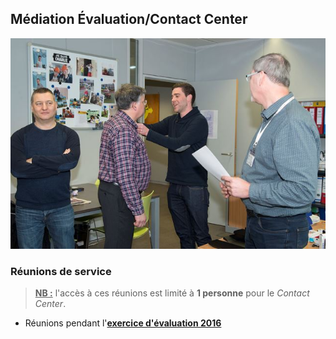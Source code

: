 ## Médiation &Eacute;valuation/Contact Center

![](Decoration.jpg "Cérémonie du 14.03.2017")

### Réunions de service

> **<u>NB :</u>** l'accès à ces réunions est limité à **1 personne** pour le *Contact Center*.

* Réunions pendant l'[**exercice d'évaluation 2016**](RS_2016.md)


